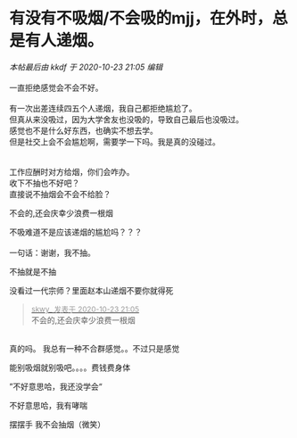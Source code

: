 # 有没有不吸烟/不会吸的mjj，在外时，总是有人递烟。


<i class="pstatus"> 本帖最后由 kkdf 于 2020-10-23 21:05 编辑 </i><br />
<br />
一直拒绝感觉会不会不好。<br />
<br />
有一次出差连续四五个人递烟，我自己都拒绝尴尬了。<br />
但真从来没吸过，因为大学舍友也没吸的，导致自己最后也没吸过。<br />
感觉也不是什么好东西，也确实不想去学。<br />
但是社交上会不会尴尬啊，需要学一下吗。我是真的没碰过。<br />
<br />
<br />
工作应酬时对方给烟，你们会咋办。<br />
收下不抽也不好吧？<br />
直接说不抽烟会不会不给脸？

不会的,还会庆幸少浪费一根烟

不吸难道不是应该递烟的尴尬吗？？？<br />
<br />
一句话：谢谢，我不抽。

不抽就是不抽<img src="static/image/smiley/default/lol.gif" smilieid="12" border="0" alt="" />

没看过一代宗师？里面赵本山递烟不要你就得死

<div class="quote"><blockquote><font size="2"><a href="https://www.hostloc.com/forum.php?mod=redirect&amp;goto=findpost&amp;pid=9343234&amp;ptid=757770" target="_blank"><font color="#999999">skwy_ 发表于 2020-10-23 21:05</font></a></font><br />
不会的,还会庆幸少浪费一根烟</blockquote></div><br />
真的吗。 我总有一种不合群感觉。。不过只是感觉

能别吸烟就别吸吧。。。。费钱费身体

”不好意思哈，我还没学会“

不好意思哈，我有哮喘<img id="aimg_WEdSg" onclick="zoom(this, this.src, 0, 0, 0)" class="zoom" src="https://cdn.jsdelivr.net/gh/hishis/forum-master/public/images/patch.gif" onmouseover="img_onmouseoverfunc(this)" onload="thumbImg(this)" border="0" alt="" />

摆摆手 我不会抽烟（微笑）
